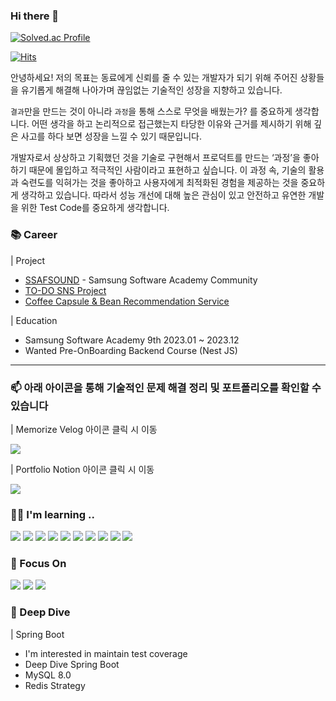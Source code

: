 ### Hi there 👋

<!--
**YongsHub/YongsHub** is a ✨ _special_ ✨ repository because its `README.md` (this file) appears on your GitHub profile.

Here are some ideas to get you started:

- 🔭 I’m currently working on ...
- 🌱 I’m currently learning ...
- 👯 I’m looking to collaborate on ...
- 🤔 I’m looking for help with ...
- 💬 Ask me about ...
- 📫 How to reach me: ...
- 😄 Pronouns: ...
- ⚡ Fun fact: ...
-->

[![Solved.ac Profile](http://mazassumnida.wtf/api/v2/generate_badge?boj=amico741)](https://solved.ac/amico741/)

[![Hits](https://hits.seeyoufarm.com/api/count/incr/badge.svg?url=https%3A%2F%2Fgithub.com%2FYongsHub&count_bg=%23050000&title_bg=%23DF0808&icon=nextdoor.svg&icon_color=%23E7E7E7&title=hits&edge_flat=false)](https://hits.seeyoufarm.com)

안녕하세요!  저의 목표는 동료에게 신뢰를 줄 수 있는 개발자가 되기 위해 주어진 상황들을 유기롭게 해결해 나아가며 끊임없는 기술적인 성장을 지향하고 있습니다.

`결과`만을 만드는 것이 아니라 `과정`을 통해 스스로 무엇을 배웠는가? 를 중요하게 생각합니다. 어떤 생각을 하고 논리적으로 접근했는지 타당한 이유와 근거를 제시하기 위해 깊은 사고를 하다 보면 성장을 느낄 수 있기 때문입니다.

개발자로서 상상하고 기획했던 것을 기술로 구현해서 프로덕트를 만드는 ‘과정’을 좋아하기 때문에 몰입하고 적극적인 사람이라고 표현하고 싶습니다. 이 과정 속, 기술의 활용과 숙련도를 익혀가는 것을 좋아하고 사용자에게 최적화된 경험을 제공하는 것을 중요하게 생각하고 있습니다. 따라서 성능 개선에 대해 높은 관심이 있고 안전하고 유연한 개발을 위한 Test Code를 중요하게 생각합니다.

### 📚 Career

| Project

- [SSAFSOUND](https://ssafsound.com) - Samsung Software Academy Community
- [TO-DO SNS Project](https://github.com/Six-Sibling-Nagging-Barrage/PRODUCE606)
- [Coffee Capsule & Bean Recommendation Service](https://github.com/onebean-hyeonbean-coffeebean/coffeeing)

| Education

- Samsung Software Academy 9th 2023.01 ~ 2023.12
- Wanted Pre-OnBoarding Backend Course (Nest JS)

---
### 📫 아래 아이콘을 통해 기술적인 문제 해결 정리 및 포트폴리오를 확인할 수 있습니다

| Memorize Velog 아이콘 클릭 시 이동

<a href="https://velog.io/@taeyong_5201" target="_blank"><img src="https://img.shields.io/badge/Velog-20C997?style=flat&logo=Velog&logoColor=white"/></a>

| Portfolio Notion 아이콘 클릭 시 이동

<a href="https://past-slice-a93.notion.site/RESUME-5cb57181b6cc40c4b3261056e5e904b7?pvs=4" target="_blank"><img src="https://img.shields.io/badge/Notion-000000?style=flat&logo=Notion&logoColor=white"/></a>



### 👨‍💻 I'm learning ..

<img src="https://img.shields.io/badge/Python-3776AB?style=flat&logo=Python&logoColor=white"/> <img src="https://img.shields.io/badge/Java-3776AB?style=flat&logo=Java&logoColor=white"/> <img src="https://img.shields.io/badge/TypeScript-3178C6?style=flat&logo=TypeScript&logoColor=white"/> <img src="https://img.shields.io/badge/NestJS-E0234E?style=flat&logo=NestJS&logoColor=white"/> <img src="https://img.shields.io/badge/Spring Boot-6DB33F?style=flat&logo=SpringBoot&logoColor=white"/> <img src="https://img.shields.io/badge/AWS Lambda-FF9900?style=flat&logo=AWSLambda&logoColor=white"/> <img src="https://img.shields.io/badge/Amazon ECS-FF9900?style=flat&logo=Amazon ECS&logoColor=white"/> <img src="https://img.shields.io/badge/Amazon RDS-527FFF?style=flat&logo=Amazon RDS&logoColor=white"/> <img src="https://img.shields.io/badge/MySQL-4479A1?style=flat&logo=MySQL&logoColor=white"/> <img src="https://img.shields.io/badge/Docker-2496ED?style=flat&logo=Docker&logoColor=white"/>

### 🌱 Focus On

<img src="https://img.shields.io/badge/Algorithms-00BCB4?style=flat&logo=The Algorithms&logoColor=white"/> <img src="https://img.shields.io/badge/Spring-6DB33F?style=flat&logo=Spring&logoColor=white"/> <img src="https://img.shields.io/badge/Spring Boot-6DB33F?style=flat&logo=Spring Boot&logoColor=white"/> <br>

### 📢 Deep Dive

| Spring Boot

- I'm interested in maintain test coverage
- Deep Dive Spring Boot
- MySQL 8.0
- Redis Strategy
